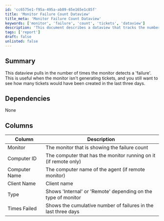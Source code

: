 ```yaml
---
id: 'cc6575e1-f95a-495a-ab89-65e165e1c85f'
title: 'Monitor Failure Count Dataview'
title_meta: 'Monitor Failure Count Dataview'
keywords: ['monitor', 'failure', 'count', 'tickets', 'dataview']
description: 'This document describes a dataview that tracks the number of times a monitor detects a failure. It is particularly useful for understanding potential ticket generation over the past three days, even when tickets are not being created.'
tags: ['report']
draft: false
unlisted: false
---
```


## Summary

This dataview pulls in the number of times the monitor detects a 'failure'. This is useful when the monitor isn't generating tickets, and you still want to see how many tickets would have been created in the last three days.

## Dependencies

None

## Columns

| Column          | Description                                                        |
|-----------------|--------------------------------------------------------------------|
| Monitor         | The monitor that is showing the failure count                      |
| Computer ID     | The computer that has the monitor running on it (if remote only)   |
| Computer Name    | The computer name of the agent (if remote monitor)                |
| Client Name     | Client name                                                         |
| Type            | Shows 'Internal' or 'Remote' depending on the type of monitor      |
| Times Failed    | Shows the cumulative number of failures in the last three days     |
